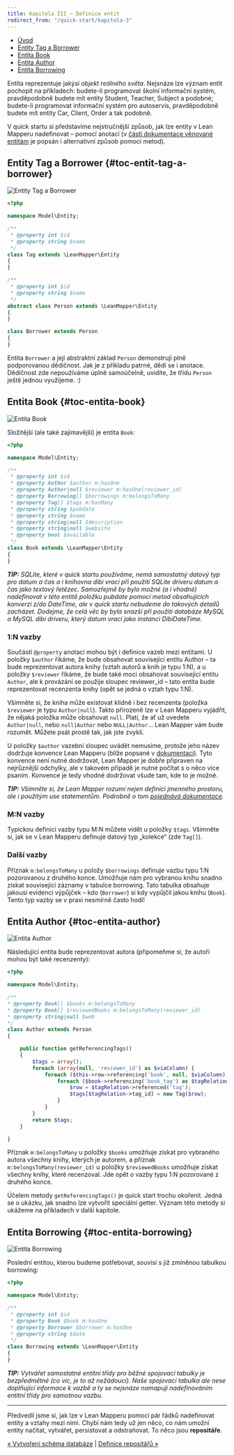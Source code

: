 ```yaml
---
title: Kapitola III – Definice entit
redirect_from: "/quick-start/kapitola-3"
---
```


* [Úvod](#page-title)
* [Entity Tag a Borrower](#toc-entit-tag-a-borrower)
* [Entita Book](#toc-entita-book)
* [Entita Author](#toc-entita-author)
* [Entita Borrowing](#toc-entita-borrowing)


Entita reprezentuje jakýsi *objekt reálného světa*. Nejsnáze lze význam entit pochopit na příkladech: budete-li programovat školní informační systém, pravděpodobně budete mít entity Student, Teacher, Subject a podobné; budete-li programovat informační systém pro autoservis, pravděpodobně budete mít entity Car, Client, Order a tak podobně.

V quick startu si představíme nejstručnější způsob, jak lze entity v Lean Mapperu nadefinovat – pomocí anotací (v [části dokumentace věnované entitám](/cs/docs/entity/) je popsán i alternativní způsob pomocí metod).


## Entity Tag a Borrower {#toc-entit-tag-a-borrower}

![Entity Tag a Borrower](/img/qs-schema-tag+borrower.png)

``` php
<?php

namespace Model\Entity;

/**
 * @property int $id
 * @property string $name
 */
class Tag extends \LeanMapper\Entity
{
}

/**
 * @property int $id
 * @property string $name
 */
abstract class Person extends \LeanMapper\Entity
{
}

class Borrower extends Person
{
}
```

Entita `Borrower` a její abstraktní základ `Person` demonstrují plně podporovanou dědičnost. Jak je z příkladu patrné, dědí se i anotace. Dědičnost zde nepoužíváme úplně samoúčelně, uvidíte, že třídu `Person` ještě jednou využijeme. :)


## Entita Book {#toc-entita-book}

![Entita Book](/img/qs-schema-book.png)

Složitější (ale také zajímavější) je entita `Book`:

``` php
<?php

namespace Model\Entity;

/**
 * @property int $id
 * @property Author $author m:hasOne
 * @property Author|null $reviewer m:hasOne(reviewer_id)
 * @property Borrowing[] $borrowings m:belongsToMany
 * @property Tag[] $tags m:hasMany
 * @property string $pubdate
 * @property string $name
 * @property string|null $description
 * @property string|null $website
 * @property bool $available
 */
class Book extends \LeanMapper\Entity
{
}
```

***TIP:** SQLite, které v quick startu používáme, nemá samostatný datový typ pro datum a čas a i knihovna dibi vrací při použití SQLite driveru datum a čas jako textový řetězec. Samozřejmě by bylo možné (a i vhodné) nadefinovat v této entitě položku pubdate pomocí metod obsahujících konverzi z/do DateTime, ale v quick startu nebudeme do takových detailů zacházet. Dodejme, že celá věc by byla snazší při použití databáze MySQL a MySQL dibi driveru, který datum vrací jako instanci DibiDateTime.*


### 1:N vazby

Součástí `@property` anotací mohou být i definice vazeb mezi entitami. U položky `$author` říkáme, že bude obsahovat související entitu Author – ta bude reprezentovat autora knihy (vztah autorů a knih je typu 1:N), a u položky `$reviewer` říkáme, že bude také moci obsahovat související entitu `Author`, ale k provázání se použije sloupec reviewer_id – tato entita bude reprezentovat recenzenta knihy (opět se jedná o vztah typu 1:N).

Všimněte si, že kniha může existovat klidně i bez recenzenta (položka `$reviewer` je typu `Author|null`). Takto přirozeně lze v Lean Mapperu vyjádřit, že nějaká položka může obsahovat `null`. Platí, že ať už uvedete `Author|null`, nebo `null|Author` nebo `NULL|Author`… Lean Mapper vám bude rozumět. Můžete psát prostě tak, jak jste zvyklí.

U položky `$author` vazební sloupec uvádět nemusíme, protože jeho název dodržuje konvence Lean Mapperu (blíže popsané v [dokumentaci](/cs/docs/konvence/)). Tyto konvence není nutné dodržovat, Lean Mapper je dobře připraven na nejrůznější odchylky, ale v takovém případě je nutné počítat s o něco více psaním. Konvence je tedy vhodné dodržovat všude tam, kde to je možné.

***TIP:** Všimněte si, že Lean Mapper rozumí nejen definici jmenného prostoru, ale i použitým use statementům. Podrobně o tom [pojednává dokumentace](/cs/docs/entity/#use).*


### M:N vazby

Typickou definici vazby typu M:N můžete vidět u položky `$tags`. Všimněte si, jak se v Lean Mapperu definuje datový typ „kolekce“ (zde `Tag[]`).


### Další vazby

Příznak `m:belongsToMany` u položy `$borrowings` definuje vazbu typu 1:N pozorovanou z druhého konce. Umožňuje nám pro vybranou knihu snadno získat související záznamy v tabulce borrowing. Tato tabulka obsahuje jakousi evidenci výpůjček – kdo (`Borrower`) si kdy vypůjčil jakou knihu (`Book`). Tento typ vazby se v praxi nesmírně často hodí!


## Entita Author {#toc-entita-author}

![Entita Author](/img/qs-schema-author.png)

Následující entita bude reprezentovat autora (připomeňme si, že autoři mohou být také recenzenty):

``` php
<?php

namespace Model\Entity;

/**
* @property Book[] $books m:belongsToMany
* @property Book[] $reviewedBooks m:belongsToMany(reviewer_id)
* @property string|null $web
*/
class Author extends Person
{

	public function getReferencingTags()
	{
		$tags = array();
		foreach (array(null, 'reviewer_id') as $viaColumn) {
			foreach ($this->row->referencing('book', null, $viaColumn) as $book) {
				foreach ($book->referencing('book_tag') as $tagRelation) {
					$row = $tagRelation->referenced('tag');
					$tags[$tagRelation->tag_id] = new Tag($row);
				}
			}
		}
		return $tags;
	}

}
```

Příznak `m:belongsToMany` u položky `$books` umožňuje získat pro vybraného autora všechny knihy, kterých je autorem, a příznak `m:belongsToMany(reviewer_id)` u položky `$reviewedBooks` umožňuje získat všechny knihy, které recenzoval. Jde opět o vazby typu 1:N pozorované z druhého konce.

Účelem metody `getReferencingTags()` je quick start trochu okořenit. Jedná se o ukázku, jak snadno lze vytvořit speciální getter. Význam této metody si ukážeme na příkladech v další kapitole.


## Entita Borrowing {#toc-entita-borrowing}

![Entita Borrowing](/img/qs-schema-borrowing.png)

Poslední entitou, kterou budeme potřebovat, souvisí s již zmíněnou tabulkou borrowing:

``` php
<?php

namespace Model\Entity;

/**
 * @property int $id
 * @property Book $book m:hasOne
 * @property Borrower $borrower m:hasOne
 * @property string $date
 */
class Borrowing extends \LeanMapper\Entity
{
}
```

***TIP:** Vytvářet samostatné entitní třídy pro běžné spojovací tabulky je bezpředmětné (co víc, je to až nežádoucí). Naše spojovací tabulka ale nese doplňující informace k vazbě a ty se nejsnáze namapují nadefinováním entitní třídy pro samotnou vazbu.*

----------

Předvedli jsme si, jak lze v Lean Mapperu pomocí pár řádků nadefinovat entity a vztahy mezi nimi. Chybí nám tedy už jen něco, co nám umožní entity načítat, vytvářet, persistovat a odstraňovat. To něco jsou **repositáře**.


[« Vytvoření schéma databáze](/cs/quick-start/kapitola-2/) | [Definice repositářů »](/cs/quick-start/kapitola-4/)
